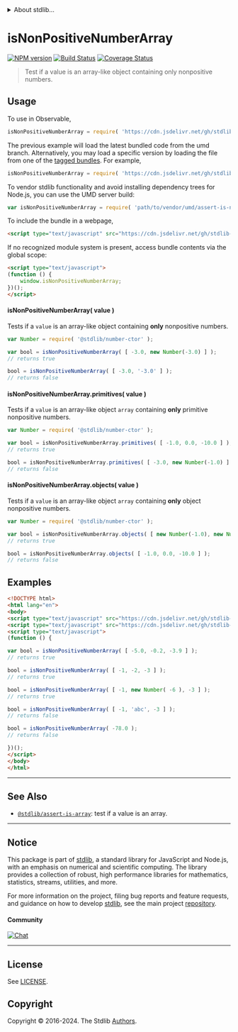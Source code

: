 <!--

@license Apache-2.0

Copyright (c) 2018 The Stdlib Authors.

Licensed under the Apache License, Version 2.0 (the "License");
you may not use this file except in compliance with the License.
You may obtain a copy of the License at

   http://www.apache.org/licenses/LICENSE-2.0

Unless required by applicable law or agreed to in writing, software
distributed under the License is distributed on an "AS IS" BASIS,
WITHOUT WARRANTIES OR CONDITIONS OF ANY KIND, either express or implied.
See the License for the specific language governing permissions and
limitations under the License.

-->


<details>
  <summary>
    About stdlib...
  </summary>
  <p>We believe in a future in which the web is a preferred environment for numerical computation. To help realize this future, we've built stdlib. stdlib is a standard library, with an emphasis on numerical and scientific computation, written in JavaScript (and C) for execution in browsers and in Node.js.</p>
  <p>The library is fully decomposable, being architected in such a way that you can swap out and mix and match APIs and functionality to cater to your exact preferences and use cases.</p>
  <p>When you use stdlib, you can be absolutely certain that you are using the most thorough, rigorous, well-written, studied, documented, tested, measured, and high-quality code out there.</p>
  <p>To join us in bringing numerical computing to the web, get started by checking us out on <a href="https://github.com/stdlib-js/stdlib">GitHub</a>, and please consider <a href="https://opencollective.com/stdlib">financially supporting stdlib</a>. We greatly appreciate your continued support!</p>
</details>

# isNonPositiveNumberArray

[![NPM version][npm-image]][npm-url] [![Build Status][test-image]][test-url] [![Coverage Status][coverage-image]][coverage-url] <!-- [![dependencies][dependencies-image]][dependencies-url] -->

> Test if a value is an array-like object containing only nonpositive numbers.



<section class="usage">

## Usage

To use in Observable,

```javascript
isNonPositiveNumberArray = require( 'https://cdn.jsdelivr.net/gh/stdlib-js/assert-is-nonpositive-number-array@umd/browser.js' )
```
The previous example will load the latest bundled code from the umd branch. Alternatively, you may load a specific version by loading the file from one of the [tagged bundles](https://github.com/stdlib-js/assert-is-nonpositive-number-array/tags). For example,

```javascript
isNonPositiveNumberArray = require( 'https://cdn.jsdelivr.net/gh/stdlib-js/assert-is-nonpositive-number-array@v0.2.2-umd/browser.js' )
```

To vendor stdlib functionality and avoid installing dependency trees for Node.js, you can use the UMD server build:

```javascript
var isNonPositiveNumberArray = require( 'path/to/vendor/umd/assert-is-nonpositive-number-array/index.js' )
```

To include the bundle in a webpage,

```html
<script type="text/javascript" src="https://cdn.jsdelivr.net/gh/stdlib-js/assert-is-nonpositive-number-array@umd/browser.js"></script>
```

If no recognized module system is present, access bundle contents via the global scope:

```html
<script type="text/javascript">
(function () {
    window.isNonPositiveNumberArray;
})();
</script>
```

#### isNonPositiveNumberArray( value )

Tests if a `value` is an array-like object containing **only** nonpositive numbers.

<!-- eslint-disable no-new-wrappers -->

```javascript
var Number = require( '@stdlib/number-ctor' );

var bool = isNonPositiveNumberArray( [ -3.0, new Number(-3.0) ] );
// returns true

bool = isNonPositiveNumberArray( [ -3.0, '-3.0' ] );
// returns false
```

#### isNonPositiveNumberArray.primitives( value )

Tests if a `value` is an array-like object `array` containing **only** primitive nonpositive numbers.

<!-- eslint-disable no-new-wrappers -->

```javascript
var Number = require( '@stdlib/number-ctor' );

var bool = isNonPositiveNumberArray.primitives( [ -1.0, 0.0, -10.0 ] );
// returns true

bool = isNonPositiveNumberArray.primitives( [ -3.0, new Number(-1.0) ] );
// returns false
```

#### isNonPositiveNumberArray.objects( value )

Tests if a `value` is an array-like object `array` containing **only** object nonpositive numbers.

<!-- eslint-disable no-new-wrappers, max-len -->

```javascript
var Number = require( '@stdlib/number-ctor' );

var bool = isNonPositiveNumberArray.objects( [ new Number(-1.0), new Number(-1.0) ] );
// returns true

bool = isNonPositiveNumberArray.objects( [ -1.0, 0.0, -10.0 ] );
// returns false
```

</section>

<!-- /.usage -->

<section class="examples">

## Examples

<!-- eslint-disable no-new-wrappers -->

<!-- eslint no-undef: "error" -->

```html
<!DOCTYPE html>
<html lang="en">
<body>
<script type="text/javascript" src="https://cdn.jsdelivr.net/gh/stdlib-js/number-ctor@umd/browser.js"></script>
<script type="text/javascript" src="https://cdn.jsdelivr.net/gh/stdlib-js/assert-is-nonpositive-number-array@umd/browser.js"></script>
<script type="text/javascript">
(function () {

var bool = isNonPositiveNumberArray( [ -5.0, -0.2, -3.9 ] );
// returns true

bool = isNonPositiveNumberArray( [ -1, -2, -3 ] );
// returns true

bool = isNonPositiveNumberArray( [ -1, new Number( -6 ), -3 ] );
// returns true

bool = isNonPositiveNumberArray( [ -1, 'abc', -3 ] );
// returns false

bool = isNonPositiveNumberArray( -78.0 );
// returns false

})();
</script>
</body>
</html>
```

</section>

<!-- /.examples -->

<!-- Section for related `stdlib` packages. Do not manually edit this section, as it is automatically populated. -->

<section class="related">

* * *

## See Also

-   <span class="package-name">[`@stdlib/assert-is-array`][@stdlib/assert/is-array]</span><span class="delimiter">: </span><span class="description">test if a value is an array.</span>

</section>

<!-- /.related -->

<!-- Section for all links. Make sure to keep an empty line after the `section` element and another before the `/section` close. -->


<section class="main-repo" >

* * *

## Notice

This package is part of [stdlib][stdlib], a standard library for JavaScript and Node.js, with an emphasis on numerical and scientific computing. The library provides a collection of robust, high performance libraries for mathematics, statistics, streams, utilities, and more.

For more information on the project, filing bug reports and feature requests, and guidance on how to develop [stdlib][stdlib], see the main project [repository][stdlib].

#### Community

[![Chat][chat-image]][chat-url]

---

## License

See [LICENSE][stdlib-license].


## Copyright

Copyright &copy; 2016-2024. The Stdlib [Authors][stdlib-authors].

</section>

<!-- /.stdlib -->

<!-- Section for all links. Make sure to keep an empty line after the `section` element and another before the `/section` close. -->

<section class="links">

[npm-image]: http://img.shields.io/npm/v/@stdlib/assert-is-nonpositive-number-array.svg
[npm-url]: https://npmjs.org/package/@stdlib/assert-is-nonpositive-number-array

[test-image]: https://github.com/stdlib-js/assert-is-nonpositive-number-array/actions/workflows/test.yml/badge.svg?branch=v0.2.2
[test-url]: https://github.com/stdlib-js/assert-is-nonpositive-number-array/actions/workflows/test.yml?query=branch:v0.2.2

[coverage-image]: https://img.shields.io/codecov/c/github/stdlib-js/assert-is-nonpositive-number-array/main.svg
[coverage-url]: https://codecov.io/github/stdlib-js/assert-is-nonpositive-number-array?branch=main

<!--

[dependencies-image]: https://img.shields.io/david/stdlib-js/assert-is-nonpositive-number-array.svg
[dependencies-url]: https://david-dm.org/stdlib-js/assert-is-nonpositive-number-array/main

-->

[chat-image]: https://img.shields.io/gitter/room/stdlib-js/stdlib.svg
[chat-url]: https://app.gitter.im/#/room/#stdlib-js_stdlib:gitter.im

[stdlib]: https://github.com/stdlib-js/stdlib

[stdlib-authors]: https://github.com/stdlib-js/stdlib/graphs/contributors

[umd]: https://github.com/umdjs/umd
[es-module]: https://developer.mozilla.org/en-US/docs/Web/JavaScript/Guide/Modules

[deno-url]: https://github.com/stdlib-js/assert-is-nonpositive-number-array/tree/deno
[deno-readme]: https://github.com/stdlib-js/assert-is-nonpositive-number-array/blob/deno/README.md
[umd-url]: https://github.com/stdlib-js/assert-is-nonpositive-number-array/tree/umd
[umd-readme]: https://github.com/stdlib-js/assert-is-nonpositive-number-array/blob/umd/README.md
[esm-url]: https://github.com/stdlib-js/assert-is-nonpositive-number-array/tree/esm
[esm-readme]: https://github.com/stdlib-js/assert-is-nonpositive-number-array/blob/esm/README.md
[branches-url]: https://github.com/stdlib-js/assert-is-nonpositive-number-array/blob/main/branches.md

[stdlib-license]: https://raw.githubusercontent.com/stdlib-js/assert-is-nonpositive-number-array/main/LICENSE

<!-- <related-links> -->

[@stdlib/assert/is-array]: https://github.com/stdlib-js/assert-is-array/tree/umd

<!-- </related-links> -->

</section>

<!-- /.links -->
